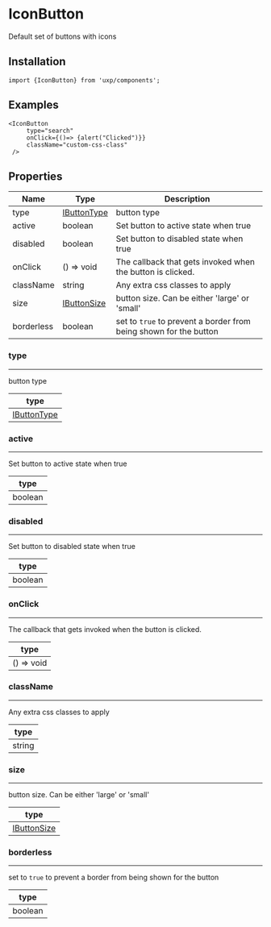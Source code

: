 # IconButton






Default set of buttons with icons



## Installation



```tsx
import {IconButton} from 'uxp/components';
```

## Examples



```tsx
<IconButton
     type="search"
     onClick={()=> {alert("Clicked")}}
     className="custom-css-class"
 />
```

## Properties

|Name|Type|Description|
|-|-|-|
|type|[IButtonType](types/IButtonType)|button type |
|active|boolean|Set button to active state when true |
|disabled|boolean|Set button to disabled state when true |
|onClick|() => void|The callback that gets invoked when the button is clicked. |
|className|string|Any extra css classes to apply |
|size|[IButtonSize](types/IButtonSize)|button size. Can be either 'large' or 'small' |
|borderless|boolean|set to `true` to prevent a border from being shown for the button |
### type



---



button type


|type|
|-|
|[IButtonType](types/IButtonType)|
### active



---



Set button to active state when true


|type|
|-|
|boolean|
### disabled



---



Set button to disabled state when true


|type|
|-|
|boolean|
### onClick



---



The callback that gets invoked when the button is clicked.


|type|
|-|
|() => void|
### className



---



Any extra css classes to apply


|type|
|-|
|string|
### size



---



button size. Can be either 'large' or 'small'


|type|
|-|
|[IButtonSize](types/IButtonSize)|
### borderless



---



set to `true` to prevent a border from being shown for the button


|type|
|-|
|boolean|
